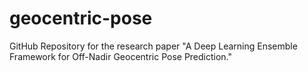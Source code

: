 # geocentric-pose
GitHub Repository for the research paper "A Deep Learning Ensemble Framework for Off-Nadir Geocentric Pose Prediction."
